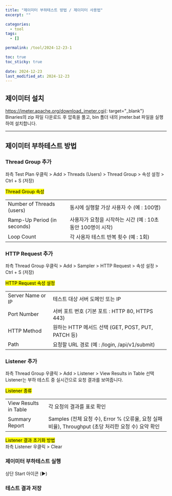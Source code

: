 ```yaml
---
title: "제이미터 부하테스트 방법 / 제이미터 사용법"
excerpt: ""

categories:
  - tool
tags:
  - []

permalink: /tool/2024-12-23-1

toc: true
toc_sticky: true
 
date: 2024-12-23
last_modified_at: 2024-12-23
---
```


## 제이미터 설치

<https://jmeter.apache.org/download_jmeter.cgi>{: target="_blank"}  
Binaries의 zip 파일 다운로드 후 압축을 풀고, bin 폴더 내의 jmeter.bat 파일을 실행하여 설치합니다.

---

## 제이미터 부하테스트 방법

### Thread Group 추가
좌측 Test Plan 우클릭 > Add > Threads (Users) > Thread Group > 속성 설정 > Ctrl + S (저장)  

<mark>Thread Group 속성</mark>
<table class="table_2_left">
  <tbody>
    <tr>
      <td>Number of Threads (users)</td>
      <td>동시에 실행할 가상 사용자 수 (예 : 100명)</td>
    </tr>
    <tr>
      <td>Ramp-Up Period (in seconds)</td>
      <td>사용자가 요청을 시작하는 시간 (예 : 10초 동안 100명이 시작)</td>
    </tr>
    <tr>
      <td>Loop Count</td>
      <td>각 사용자 테스트 반복 횟수 (예 : 1회)</td>
    </tr>
  </tbody>
</table>

### HTTP Request 추가
좌측 Thread Group 우클릭 > Add > Sampler > HTTP Request > 속성 설정 > Ctrl + S (저장)

<mark>HTTP Request 속성 설정</mark>
<table class="table_2_left">
  <tbody>
    <tr>
      <td>Server Name or IP</td>
      <td>테스트 대상 서버 도메인 또는 IP</td>
    </tr>
    <tr>
      <td>Port Number</td>
      <td>서버 포트 번호 (기본 포트 : HTTP 80, HTTPS 443)</td>
    </tr>
    <tr>
      <td>HTTP Method</td>
      <td>원하는 HTTP 메서드 선택 (GET, POST, PUT, PATCH 등)</td>
    </tr>
    <tr>
      <td>Path</td>
      <td>요청할 URL 경로 (예 : /login, /api/v1/submit)</td>
    </tr>
  </tbody>
</table>

### Listener 추가
좌측 Thread Group 우클릭 > Add > Listener > View Results in Table 선택  
Listener는 부하 테스트 중 실시간으로 요청 결과를 보여줍니다.

<mark>Listener 종류</mark>
<table class="table_2_left">
  <tbody>
    <tr>
      <td>View Results in Table</td>
      <td>각 요청의 결과를 표로 확인</td>
    </tr>
    <tr>
      <td>Summary Report</td>
      <td>Samples (전체 요청 수), Error % (오류율, 요청 실패 비율), Throughput (초당 처리한 요청 수) 요약 확인</td>
    </tr>
  </tbody>
</table>

<mark>Listener 결과 초기화 방법</mark>  
좌측 Listener 우클릭 > Clear

### 제이미터 부하테스트 실행
상단 Start 아이콘 (▶)

### 테스트 결과 저장
